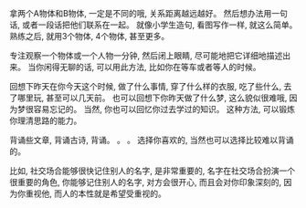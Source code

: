 

拿两个A物体和B物体, 一定是不同的哦, 关系距离越远越好。 然后想办法用一句话, 或者一段话把他们联系在一起。 就像小学生造句, 看图写作一样, 就这么简单。 熟练之后, 就用3个物体, 4个物体, 甚至更多。 

专注观察一个物体或一个人物一分钟, 然后闭上眼睛, 尽可能地把它详细地描述出来。 当你闲得无聊的话, 可以用此方法, 比如你在等车或者等人的时候。 

回想下昨天在你今天这个时候, 做了什么事情, 穿了什么样的衣服, 吃了些什么, 去了哪里玩, 甚至可以几天前。 也可以回想下你昨天做了什么梦, 这么貌似很难哦, 因为梦很容易忘记的。 当然, 你也可以回忆你过去学过的知识。 这种方法, 可以锻炼你理清思路的能力。 

背诵些文章, 背诵古诗, 背诵。 。 。 选择你喜欢的, 当然也可以选择比较难以背诵的。 

比如, 社交场合能够很快记住别人的名字, 是非常重要的, 名字在社交场合扮演一个很重要的角色, 你能够记住别人的名字, 对方会很开心, 而且会对你印象深刻的, 因为你重视他, 而人的本性就是希望受重视的。 